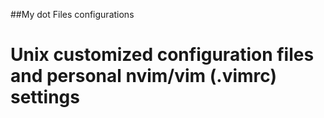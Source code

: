 ##My dot Files configurations 

# Unix customized configuration files and personal nvim/vim (.vimrc) settings

